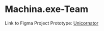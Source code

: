 # Machina.exe-Team
Link to Figma Project Prototype: [Unicornator](https://www.figma.com/file/aYyWxTea95Ai555MZjP1BD/Unicornator_Prototype?node-id=0%3A1)
